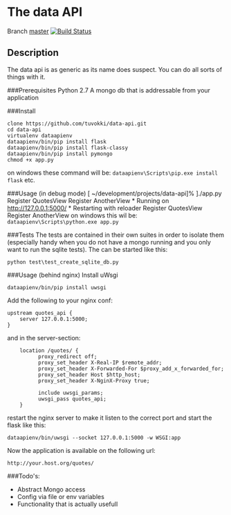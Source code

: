 # The data API

Branch [master](https://github.com/tuvokki/data-api) [![Build Status](https://travis-ci.org/tuvokki/data-api.svg)](https://travis-ci.org/tuvokki/data-api)
## Description
The data api is as generic as its name does suspect. You can do all sorts of things with it.

###Prerequisites
Python 2.7
A mongo db that is addressable from your application

###Install

    clone https://github.com/tuvokki/data-api.git
    cd data-api
    virtualenv dataapienv
    dataapienv/bin/pip install flask
    dataapienv/bin/pip install flask-classy
    dataapienv/bin/pip install pymongo
    chmod +x app.py
on windows these command will be: `dataapienv\Scripts\pip.exe install flask` etc.

###Usage (in debug mode)
    [ ~/development/projects/data-api]% ]./app.py
	Register QuotesView
	Register AnotherView
    * Running on http://127.0.0.1:5000/
	* Restarting with reloader
	Register QuotesView
	Register AnotherView
on windows this wil be: `dataapienv\Scripts\python.exe app.py`

###Tests
The tests are contained in their own suites in order to isolate them (especially handy when you do not have a mongo running and you only want to run the sqlite tests). The can be started like this:

    python test\test_create_sqlite_db.py

###Usage (behind nginx)
Install uWsgi

    dataapienv/bin/pip install uwsgi
  
Add the following to your nginx conf:

	upstream quotes_api {
        server 127.0.0.1:5000;
	}
and in the server-section:

        location /quotes/ {
              proxy_redirect off;
              proxy_set_header X-Real-IP $remote_addr;
              proxy_set_header X-Forwarded-For $proxy_add_x_forwarded_for;
              proxy_set_header Host $http_host;
              proxy_set_header X-NginX-Proxy true;

              include uwsgi_params;
              uwsgi_pass quotes_api;
        }
restart the nginx server to make it listen to the correct port and start the flask like this:

`dataapienv/bin/uwsgi --socket 127.0.0.1:5000 -w WSGI:app`

Now the application is available on the following url:

`http://your.host.org/quotes/`

###Todo's:
* Abstract Mongo access
* Config via file or env variables
* Functionality that is actually usefull
